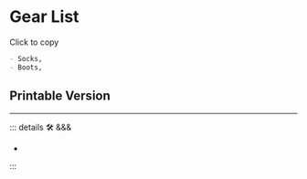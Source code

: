 
# Gear List

Click to copy

```md
- Socks,
- Boots,
```

## Printable Version

---

<!-- =================================================== -->
<!-- =================================================== -->
<!-- =================================================== -->
<!-- =================================================== -->
<!-- =================================================== -->
::: details 🛠 <dev>&&&</dev>

-

:::
